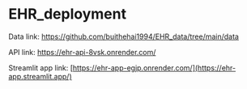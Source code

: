 # EHR_deployment
Data link: https://github.com/buithehai1994/EHR_data/tree/main/data

API link: https://ehr-api-8vsk.onrender.com/

Streamlit app link: [https://ehr-app-egjp.onrender.com/](https://ehr-app.streamlit.app/)
